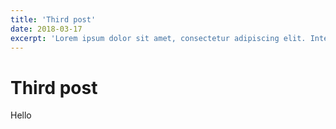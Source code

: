 ```yaml
---
title: 'Third post'
date: 2018-03-17
excerpt: 'Lorem ipsum dolor sit amet, consectetur adipiscing elit. Integer accumsan aliquam diam aliquam fermentum. Pellentesque varius augue nec neque rutrum efficitur. Proin tempus libero justo, non suscipit leo mattis sit amet. Orci varius natoque penatibus et magnis dis parturient montes, nascetur ridiculus mus. Class aptent taciti sociosqu ad litora torquent per conubia nostra, per inceptos himenaeos. Fusce fermentum bibendum orci, vitae semper elit ultricies non. Vestibulum at dui eget purus suscipit scelerisque. Nunc laoreet quis mauris id fringilla. Proin ac suscipit lectus. Pellentesque lacinia, nibh non aliquet dignissim, risus metus consequat arcu, quis ultrices lorem arcu in neque.'
---
```

# Third post

Hello